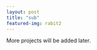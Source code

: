 ```yaml
---
layout: post
title: "sub"
featured-img: rabit2
---
```


More projects will be added later.






